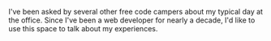 I've been asked by several other free code campers about my typical day at the office. Since I've been a web developer for nearly a decade, I'd like to use this space to talk about my experiences.
